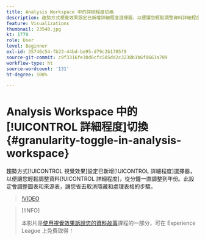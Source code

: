 ```yaml
---
title: Analysis Workspace 中的詳細程度切換
description: 趨勢方式視覺效果設定已新增詳細程度選擇器，以便讓您輕鬆調整資料詳細程度，從分鐘一直調整到年份。此設定會調整圖表和來源表，讓您省去取消隱藏和處理表格的步驟。
feature: Visualizations
thumbnail: 23548.jpg
kt: 1770
role: User
level: Beginner
exl-id: 35746c54-fb23-44bd-be95-d79c2b1705f9
source-git-commit: c9f3316fe30d6cfc505dd2c3238b1b6f0661a709
workflow-type: ht
source-wordcount: '131'
ht-degree: 100%

---
```


# Analysis Workspace 中的[!UICONTROL 詳細程度]切換 {#granularity-toggle-in-analysis-workspace}

趨勢方式[!UICONTROL 視覺效果]設定已新增[!UICONTROL 詳細程度]選擇器，以便讓您輕鬆調整資料[!UICONTROL 詳細程度]，從分鐘一直調整到年份。此設定會調整圖表和來源表，讓您省去取消隱藏和處理表格的步驟。

>[!VIDEO](https://video.tv.adobe.com/v/23548/?quality=12)

>[!INFO]
>
> 本影片是[使用視覺效果訴說您的資料故事](https://experienceleague.adobe.com/?recommended=Analytics-U-1-2021.1.visualizations)課程的一部分，可在 Experience League 上免費取得！
